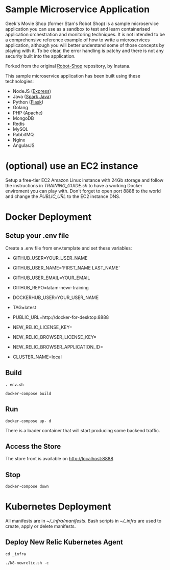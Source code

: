 # Sample Microservice Application

Geek's Movie Shop (former Stan's Robot Shop) is a sample microservice application you can use as a sandbox to test and learn containerised application orchestration and monitoring techniques. It is not intended to be a comprehensive reference example of how to write a microservices application, although you will better understand some of those concepts by playing with it. To be clear, the error handling is patchy and there is not any security built into the application.

Forked from the original [Robot-Shop](https://github.com/instana/robot-shop) repository, by Instana.

This sample microservice application has been built using these technologies:
- NodeJS ([Express](http://expressjs.com/))
- Java ([Spark Java](http://sparkjava.com/))
- Python ([Flask](http://flask.pocoo.org))
- Golang
- PHP (Apache)
- MongoDB
- Redis
- MySQL
- RabbitMQ
- Nginx
- AngularJS

# (optional) use an EC2 instance

Setup a free-tier EC2 Amazon Linux instance with 24Gb storage and follow the instructions in *TRAINING_GUIDE.sh* to have a working Docker enviroment you can play with. Don't forget to open port 8888 to the world and change the *PUBLIC_URL* to the EC2 instance DNS.

# Docker Deployment

## Setup your .env file
Create a .env file from env.template and set these variables:
- GITHUB_USER=YOUR_USER_NAME
- GITHUB_USER_NAME='FIRST_NAME LAST_NAME'
- GITHUB_USER_EMAIL=YOUR_EMAIL
- GITHUB_REPO=latam-newr-training

- DOCKERHUB_USER=YOUR_USER_NAME
- TAG=latest

- PUBLIC_URL=http://docker-for-desktop:8888

- NEW_RELIC_LICENSE_KEY=
- NEW_RELIC_BROWSER_LICENSE_KEY=
- NEW_RELIC_BROWSER_APPLICATION_ID=
- CLUSTER_NAME=local

## Build

`. env.sh`

`docker-compose build`

## Run

`docker-compose up- d`

There is a loader container that will start producing some backend traffic.

## Access the Store
The store front is available on [http://localhost:8888](http://localhost:8888)

## Stop

`docker-compose down`

# Kubernetes Deployment

All manifests are in *~/_infra/manifests*. Bash scripts in *~/_infra* are used to create, apply or delete manifests.

## Deploy New Relic Kubernetes Agent

`cd _infra`

`./k8-newrelic.sh -c`
